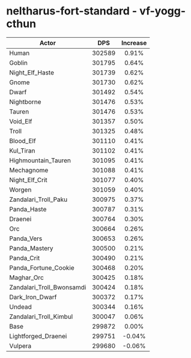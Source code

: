 # neltharus-fort-standard - vf-yogg-cthun
| Actor | DPS | Increase |
|---|:---:|:---:|
|Human|302589|0.91%|
|Goblin|301795|0.64%|
|Night_Elf_Haste|301739|0.62%|
|Gnome|301730|0.62%|
|Dwarf|301492|0.54%|
|Nightborne|301476|0.53%|
|Tauren|301476|0.53%|
|Void_Elf|301357|0.50%|
|Troll|301325|0.48%|
|Blood_Elf|301110|0.41%|
|Kul_Tiran|301102|0.41%|
|Highmountain_Tauren|301095|0.41%|
|Mechagnome|301088|0.41%|
|Night_Elf_Crit|301077|0.40%|
|Worgen|301059|0.40%|
|Zandalari_Troll_Paku|300975|0.37%|
|Panda_Haste|300787|0.31%|
|Draenei|300764|0.30%|
|Orc|300664|0.26%|
|Panda_Vers|300653|0.26%|
|Panda_Mastery|300500|0.21%|
|Panda_Crit|300490|0.21%|
|Panda_Fortune_Cookie|300468|0.20%|
|Maghar_Orc|300425|0.18%|
|Zandalari_Troll_Bwonsamdi|300424|0.18%|
|Dark_Iron_Dwarf|300372|0.17%|
|Undead|300344|0.16%|
|Zandalari_Troll_Kimbul|300047|0.06%|
|Base|299872|0.00%|
|Lightforged_Draenei|299751|-0.04%|
|Vulpera|299680|-0.06%|
